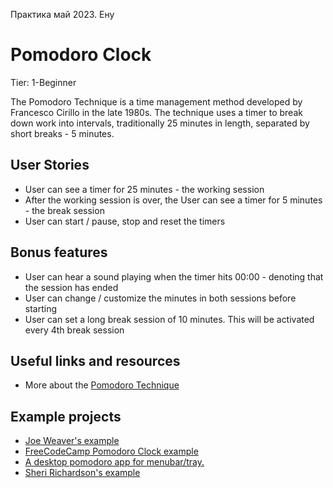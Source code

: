 Практика май 2023. Ену

# Pomodoro Clock
Tier: 1-Beginner

The Pomodoro Technique is a time management method developed by Francesco Cirillo in the late 1980s. The technique uses a timer to break down work into intervals, traditionally 25 minutes in length, separated by short breaks - 5 minutes.

## User Stories
* User can see a timer for 25 minutes - the working session
* After the working session is over, the User can see a timer for 5 minutes - the break session
* User can start / pause, stop and reset the timers

## Bonus features
* User can hear a sound playing when the timer hits 00:00 - denoting that the session has ended
* User can change / customize the minutes in both sessions before starting
* User can set a long break session of 10 minutes. This will be activated every 4th break session

## Useful links and resources
- More about the <a href="https://en.m.wikipedia.org/wiki/Pomodoro_Technique" rel="nofollow">Pomodoro Technique</a>

## Example projects
- <a href="https://codepen.io/JoeWeaver/pen/bLbbxK" rel="nofollow">Joe Weaver's example</a>
- <a href="https://codepen.io/freeCodeCamp/full/XpKrrW" rel="nofollow">FreeCodeCamp Pomodoro Clock example</a>
- <a href="https://github.com/amitmerchant1990/pomolectron">A desktop pomodoro app for menubar/tray.</a>
- <a href="https://srd-pomodoro-timer.netlify.com/" rel="nofollow">Sheri Richardson's example</a>
